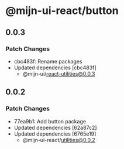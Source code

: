 # @mijn-ui-react/button

## 0.0.3

### Patch Changes

- cbc483f: Rename packages
- Updated dependencies [cbc483f]
  - @mijn-ui/react-utilities@0.0.3

## 0.0.2

### Patch Changes

- 77ea9b1: Add button package
- Updated dependencies [62a87c2]
- Updated dependencies [6765e19]
  - @mijn-ui-react/utilities@0.0.2

